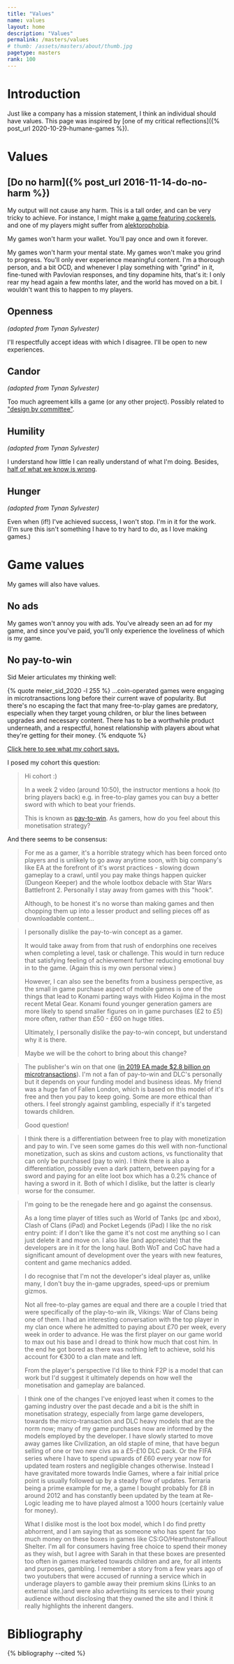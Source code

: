 ```yaml
---
title: "Values"
name: values
layout: home
description: "Values"
permalink: /masters/values
# thumb: /assets/masters/about/thumb.jpg
pagetype: masters
rank: 100
---
```


# Introduction

Just like a company has a mission statement, I think an individual should have values. This page was inspired by [one of my critical reflections]({% post_url 2020-10-29-humane-games %}).

# Values

## [Do no harm]({% post_url 2016-11-14-do-no-harm %})

My output will not cause any harm. This is a tall order, and can be very tricky to achieve. For instance, I might make [a game featuring cockerels](/games/cornwars), and one of my players might suffer from [alektorophobia](https://www.researchgate.net/publication/329315754_A_rare_case_report_of_alektorophobia_in_an_adult_male).

My games won't harm your wallet. You'll pay once and own it forever.

My games won't harm your mental state. My games won't make you grind to progress. You'll only ever experience meaningful content. I'm a thorough person, and a bit OCD, and whenever I play something with "grind" in it, fine-tuned with Pavlovian responses, and tiny dopamine hits, that's it: I only rear my head again a few months later, and the world has moved on a bit. I wouldn't want this to happen to my players.

## Openness

*(adopted from Tynan Sylvester)*

I'll respectfully accept ideas with which I disagree. I'll be open to new experiences.

## Candor

*(adopted from Tynan Sylvester)*

Too much agreement kills a game (or any other project). Possibly related to ["design by committee"](https://en.wikipedia.org/wiki/Design_by_committee).

## Humility

*(adopted from Tynan Sylvester)*

I understand how little I can really understand of what I'm doing. Besides, [half of what we know is wrong](https://staff.washington.edu/gray/misc/which-half.html).


## Hunger

*(adopted from Tynan Sylvester)*

Even when (if!) I've achieved success, I won't stop. I'm in it for the work. (I'm sure this isn't something I have to try hard to do, as I love making games.)

# Game values

My games will also have values.

## No ads

My games won't annoy you with ads. You've already seen an ad for my game, and since you've paid, you'll only experience the loveliness of which is my game.


## No pay-to-win

Sid Meier articulates my thinking well:

{% quote meier_sid_2020 -l 255 %}
...coin-operated games were engaging in microtransactions long before their current wave of popularity. But there's no escaping the fact that many free-to-play games are predatory, especially when they target young children, or <span class="highlight">blur the lines between upgrades and necessary content.</span> There has to be a worthwhile product underneath, and a respectful, honest relationship with players about what they're getting for their money.
{% endquote %}

<a href="#my-cohorts-opinion-of-pay-to-win" data-toggle="collapse" class="collapse-button">Click here to see what my cohort says.</a>
<div id="my-cohorts-opinion-of-pay-to-win" class="hidden" markdown="1">

I posed my cohort this question:

> Hi cohort :)
> 
> In a week 2 video (around 10:50), the instructor mentions a hook (to bring players back) e.g. in free-to-play games you can buy a better sword with which to beat your friends.
>
> This is known as [pay-to-win](https://en.wikipedia.org/wiki/Free-to-play#Pay-to-win). As gamers, how do you feel about this monetisation strategy?

And there seems to be consensus:


> For me as a gamer, it's a horrible strategy which has been forced onto players and is unlikely to go away anytime soon, with big company's like EA at the forefront of it's worst practices - slowing down gameplay to a crawl, until you pay make things happen quicker (Dungeon Keeper) and the whole lootbox debacle with Star Wars Battlefront 2.  Personally I stay away from games with this "hook".
> 
> Although, to be honest it's no worse than making games and then chopping them up into a lesser product and selling pieces off as downloadable content...


> I personally dislike the pay-to-win concept as a gamer. 
> 
> It would take away from from that rush of endorphins one receives when completing a level, task or challenge. This would in turn reduce that satisfying feeling of achievement  further reducing emotional buy in to the game. (Again this is my own personal view.)
> 
> However, I can also see the benefits from a business perspective, as the small in game purchase aspect of mobile games is one of the things that lead to Konami parting ways with Hideo Kojima in the most recent Metal Gear. Konami found younger generation gamers are more likely to spend smaller figures on in game purchases (£2 to £5) more often, rather than £50 - £60 on huge titles.
> 
> Ultimately, I personally dislike the pay-to-win concept, but understand why it is there. 
> 
> Maybe we will be the cohort to bring about this change?


> The publisher's win on that one ([in 2019 EA made $2.8 billion on microtransactions](https://www.gamespot.com/articles/ea-made-almost-1-billion-on-microtransactions-last/1100-6473240/)). I'm not a fan of pay-to-win and DLC's personally but it depends on your funding model and business ideas. My friend was a huge fan of Fallen London, which is based on this model of it's free and then you pay to keep going. Some are more ethical than others. I feel strongly against gambling, especially if it's targeted towards children.
> 
> Good question!

> I think there is a differentiation between free to play with monetization and pay to win. I've seen some games do this well with non-functional monetization, such as skins and custom actions, vs functionality that can only be purchased (pay to win). I think there is also a differentiation, possibly even a dark pattern, between paying for a sword and paying for an elite loot box which has a 0.2% chance of having a sword in it. Both of which I dislike, but the latter is clearly worse for the consumer. 


> I'm going to be the renegade here and go against the consensus.
> 
> As a long time player of titles such as World of Tanks (pc and xbox), Clash of Clans (iPad) and Pocket Legends (iPad) I like the no risk entry point: if I don't like the game it's not cost me anything so I can just delete it and move on. I also like (and appreciate) that the developers are in it for the long haul. Both WoT and CoC have had a significant amount of development over the years with new features, content and game mechanics added.
> 
> I do recognise that I'm not the developer's ideal player as, unlike many, I don't buy the in-game upgrades, speed-ups or premium gizmos.
> 
> Not all free-to-play games are equal and there are a couple I tried that were specifically of the play-to-win ilk, Vikings: War of Clans being one of them. I had an interesting conversation with the top player in my clan once where he admitted to paying about £70 per week, every week in order to advance. He was the first player on our game world to max out his base and I dread to think how much that cost him. In the end he got bored as there was nothing left to achieve, sold his account for €300 to a clan mate and left.
> 
> From the player's perspective I'd like to think F2P is a model that can work but I'd suggest it ultimately depends on how well the monetisation and gameplay are balanced.

> I think one of the changes I've enjoyed least when it comes to the gaming industry over the past decade and a bit is the shift in monetisation strategy, especially from large game developers, towards the micro-transaction and DLC heavy models that are the norm now; many of my game purchases now are informed by the models employed by the developer. I have slowly started to move away games like Civilization, an old staple of mine, that have begun selling of one or two new civs as a £5-£10 DLC pack. Or the FIFA series where I have to spend upwards of £60 every year now for updated team rosters and negligible changes otherwise. Instead I have gravitated more towards Indie Games, where a fair initial price point is usually followed up by a steady flow of updates. Terraria being a prime example for me, a game I bought probably for £8 in around 2012 and has constantly been updated by the team at Re-Logic leading me to have played almost a 1000 hours (certainly value for money).
> 
> What I dislike most is the loot box model, which I do find pretty abhorrent, and I am saying that as someone who has spent far too much money on these boxes in games like CS:GO/Hearthstone/Fallout Shelter. I'm all for consumers having free choice to spend their money as they wish, but I agree with Sarah in that these boxes are presented too often in games marketed towards children and are, for all intents and purposes, gambling. I remember a story from a few years ago of two youtubers that were accused of running a service which in underage players to gamble away their premium skins  (Links to an external site.)and were also advertising its services to their young audience without disclosing that they owned the site and I think it really highlights the inherent dangers.

</div>


# Bibliography

{% bibliography --cited %}


<script>
document.addEventListener('DOMContentLoaded',function() {
    var expandLinks = document.querySelectorAll('.collapse-button');

    for(var i = 0; i < expandLinks.length; i++) {
        expandLinks[i].addEventListener('click', function(event) {
            var selector = event.currentTarget.getAttribute("href");
            var answersDiv = document.querySelector(selector);
            answersDiv.classList.toggle('hidden');
        });
    }
});
</script>
